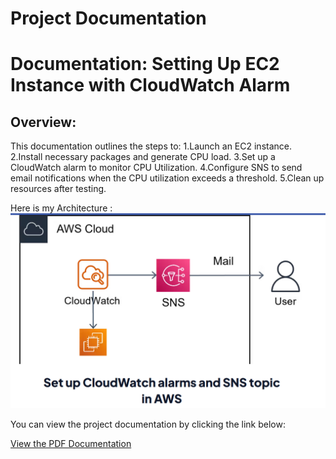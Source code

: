 # Project Documentation

# Documentation: Setting Up EC2 Instance with CloudWatch Alarm
## Overview:
This documentation outlines the steps to:
1.Launch an EC2 instance.
2.Install necessary packages and generate CPU load.
3.Set up a CloudWatch alarm to monitor CPU Utilization.
4.Configure SNS to send email notifications when the CPU utilization exceeds a threshold.
5.Clean up resources after testing.

Here is my Architecture : ![Architecture Image](./Architecture%20Model/architectureimage.png)

You can view the project documentation by clicking the link below:

[View the PDF Documentation](./docs/KARTHIKEYAN%20J%20-%20Monitoring%20and%20Logging%20Using%20AWS.pdf)
